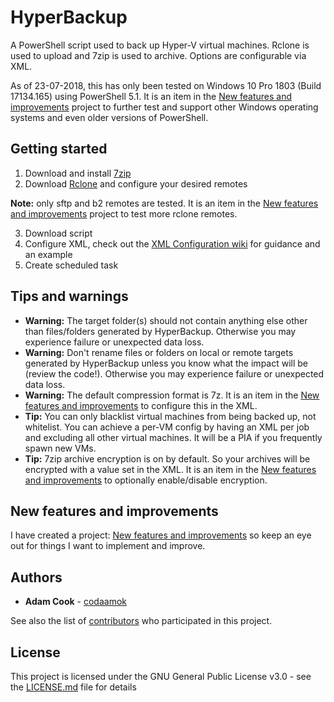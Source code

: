 # HyperBackup

A PowerShell script used to back up Hyper-V virtual machines. Rclone is used to upload and 7zip is used to archive. Options are configurable via XML.

As of 23-07-2018, this has only been tested on Windows 10 Pro 1803 (Build 17134.165) using PowerShell 5.1. It is an item in the [New features and improvements](https://github.com/codaamok/HyperBackup/projects/2) project to further test and support other Windows operating systems and even older versions of PowerShell.

## Getting started

1. Download and install [7zip](https://www.7-zip.org/)
2. Download [Rclone](https://rclone.org) and configure your desired remotes

**Note:** only sftp and b2 remotes are tested. It is an item in the [New features and improvements](https://github.com/codaamok/HyperBackup/projects/2) project to test more rclone remotes.

3. Download script
4. Configure XML, check out the [XML Configuration wiki](https://github.com/codaamok/HyperBackup/wiki/XML-Configuration) for guidance and an example
5. Create scheduled task

## Tips and warnings

- **Warning:** The target folder(s) should not contain anything else other than files/folders generated by HyperBackup. Otherwise you may experience failure or unexpected data loss.
- **Warning:** Don't rename files or folders on local or remote targets generated by HyperBackup unless you know what the impact will be (review the code!). Otherwise you may experience failure or unexpected data loss.
- **Warning:** The default compression format is 7z. It is an item in the [New features and improvements](https://github.com/codaamok/HyperBackup/projects/2) to configure this in the XML.
- **Tip:** You can only blacklist virtual machines from being backed up, not whitelist. You can achieve a per-VM config by having an XML per job and excluding all other virtual machines. It will be a PIA if you frequently spawn new VMs.
- **Tip:** 7zip archive encryption is on by default. So your archives will be encrypted with a value set in the XML. It is an item in the [New features and improvements](https://github.com/codaamok/HyperBackup/projects/2) to optionally enable/disable encryption.

## New features and improvements

I have created a project: [New features and improvements](https://github.com/codaamok/HyperBackup/projects/2) so keep an eye out for things I want to implement and improve.

## Authors

* **Adam Cook** - [codaamok](https://github.com/codaamok)

See also the list of [contributors](https://github.com/codaamok/HyperBackup/contributors) who participated in this project.

## License

This project is licensed under the GNU General Public License v3.0 - see the [LICENSE.md](LICENSE.md) file for details
